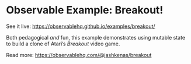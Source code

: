 # Observable Example: Breakout!

See it live: https://observablehq.github.io/examples/breakout/

Both pedagogical _and_ fun, this example demonstrates using mutable state to build a clone of Atari’s *Breakout* video game.

Read more: https://observablehq.com/@jashkenas/breakout
